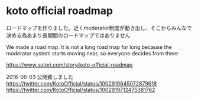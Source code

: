 # koto official roadmap


ロードマップを作りました。近くmoderator制度が動き出し、そこからみんなで決める為あまり長期間のロードマップではありません

We made a road map. It is not a long road map for long because the moderator system starts moving near, so everyone decides from there

https://www.sutori.com/story/koto-official-roadmap

2018-06-03 公開致しました
https://twitter.com/KotoOfficial/status/1002919645072879618
https://twitter.com/KotoOfficial/status/1002919712475381762
